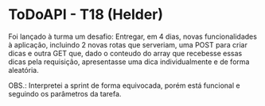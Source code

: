 # ToDoAPI - T18 (Helder)

Foi lançado à turma um desafio: Entregar, em 4 dias, novas funcionalidades à aplicação, incluindo 2 novas rotas que serveriam, uma POST para criar dicas e outra GET que, dado o conteudo do array que recebesse essas dicas pela requisição, apresentasse uma dica individualmente e de forma aleatória.

OBS.: Interpretei a sprint de forma equivocada, porém está funcional e seguindo os parâmetros da tarefa.
